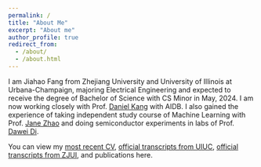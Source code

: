 ```yaml
---
permalink: /
title: "About Me"
excerpt: "About me"
author_profile: true
redirect_from: 
  - /about/
  - /about.html
---
```


I am Jiahao Fang from Zhejiang University and University of Illinois at Urbana-Champaign, majoring Electrical Engineering and expected to receive the degree of Bachelor of Science with CS Minor in May, 2024. I am now working closely with Prof. [Daniel Kang](https://ddkang.github.io/) with AIDB. I also gained the experience of taking independent study course of Machine Learning with Prof. [Jane Zhao](https://zhizhenz.ece.illinois.edu/) and doing semiconductor experiments in labs 
of Prof. [Dawei Di](https://scholar.google.co.uk/citations?user=2gVD9_4AAAAJ&hl=en).

You can view my [most recent CV](https://github.com/JiahaoFang77/JiahaoFang77.github.io/files/Jiahao_Fang_Resume), [official transcripts from UIUC](https://github.com/JiahaoFang77/JiahaoFang77.github.io/files/UIUC_Official_Transcript.pdf), [official transcripts from ZJUI](https://github.com/JiahaoFang77/JiahaoFang77.github.io/files/ZJUI_Official_Transcript.pdf), and publications here.
